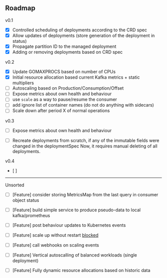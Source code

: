 ## Roadmap
v0.1
* [x] Controlled scheduling of deployments according to the CRD spec
* [x] Allow updates of deployments (store generation of the deployment in status)
* [x] Propagate partition ID to the managed deployment
* [x] Adding or removing deployments based on CRD spec

v0.2
* [x] Update GOMAXPROCS based on number of CPUs
* [x] Initial resource allocation based current Kafka metrics + static multipliers
* [ ] Autoscaling based on Production/Consumption/Offset
* [ ] Expose metrics about own health and behaviour
* [ ] use `scale` as a way to pause/resume the consumer
* [ ] add ignore list of container names (do not do anything with sidecars)
* [ ] Scale down after period X of normal operations

v0.3
* [ ] Expose metrics about own health and behaviour
* [ ] Recreate deployments from scratch, if any of the immutable fields were changed in the deploymentSpec
      Now, it requires manual deleting of all deployments.


v0.4
* [ ] 

-------
Unsorted
* [ ] [Feature] consider storing MetricsMap from the last query in consumer object status
* [ ] [Feature] build simple service to produce pseudo-data to local kafka/prometheus
* [ ] [Feature] post behaviour updates to Kubernetes events
* [ ] [Feature] scale up without restart [blocked](https://github.com/kubernetes/kubernetes/issues/5774)
* [ ] [Feature] call webhooks on scaling events
* [ ] [Feature] Vertical autoscalling of balanced workloads (single deployment)
* [ ] [Feature] Fully dynamic resource allocations based on historic data
 